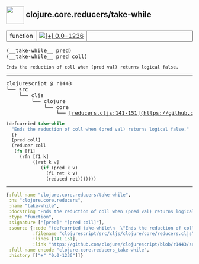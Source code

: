 ## <img width="48px" valign="middle" src="http://i.imgur.com/Hi20huC.png"> clojure.core.reducers/take-while

 <table border="1">
<tr>
<td>function</td>
<td><a href="https://github.com/cljsinfo/api-refs/tree/0.0-1236"><img valign="middle" alt="[+] 0.0-1236" src="https://img.shields.io/badge/+-0.0--1236-lightgrey.svg"></a> </td>
</tr>
</table>

 <samp>
(__take-while__ pred)<br>
(__take-while__ pred coll)<br>
</samp>

```
Ends the reduction of coll when (pred val) returns logical false.
```

---

 <pre>
clojurescript @ r1443
└── src
    └── cljs
        └── clojure
            └── core
                └── <ins>[reducers.cljs:141-151](https://github.com/clojure/clojurescript/blob/r1443/src/cljs/clojure/core/reducers.cljs#L141-L151)</ins>
</pre>

```clj
(defcurried take-while
  "Ends the reduction of coll when (pred val) returns logical false."
  {}
  [pred coll]
  (reducer coll
   (fn [f1]
     (rfn [f1 k]
          ([ret k v]
             (if (pred k v)
               (f1 ret k v)
               (reduced ret)))))))
```


---

```clj
{:full-name "clojure.core.reducers/take-while",
 :ns "clojure.core.reducers",
 :name "take-while",
 :docstring "Ends the reduction of coll when (pred val) returns logical false.",
 :type "function",
 :signature ["[pred]" "[pred coll]"],
 :source {:code "(defcurried take-while\n  \"Ends the reduction of coll when (pred val) returns logical false.\"\n  {}\n  [pred coll]\n  (reducer coll\n   (fn [f1]\n     (rfn [f1 k]\n          ([ret k v]\n             (if (pred k v)\n               (f1 ret k v)\n               (reduced ret)))))))",
          :filename "clojurescript/src/cljs/clojure/core/reducers.cljs",
          :lines [141 151],
          :link "https://github.com/clojure/clojurescript/blob/r1443/src/cljs/clojure/core/reducers.cljs#L141-L151"},
 :full-name-encode "clojure.core.reducers_take-while",
 :history [["+" "0.0-1236"]]}

```

